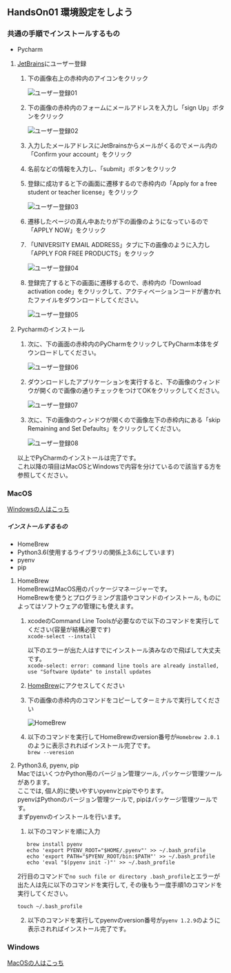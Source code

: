 ## HandsOn01 環境設定をしよう

### 共通の手順でインストールするもの
- Pycharm
  
1. [JetBrains](https://www.jetbrains.com)にユーザー登録  
    1. 下の画像右上の赤枠内のアイコンをクリック  
      
        ![ユーザー登録01](JetBrains-01.jpg)  
        
    2. 下の画像の赤枠内のフォームにメールアドレスを入力し「sign Up」ボタンをクリック  
        
        ![ユーザー登録02](jetBrains-02.jpg)
      
    3. 入力したメールアドレスにJetBrainsからメールがくるのでメール内の「Confirm your account」をクリック  
      
    4. 名前などの情報を入力し、「submit」ボタンをクリック  
      
    5. 登録に成功すると下の画面に遷移するので赤枠内の「Apply for a free student or teacher license」をクリック  
    
        ![ユーザー登録03](jetBrains-03.jpg)  
      
    6. 遷移したページの真ん中あたりが下の画像のようになっているので「APPLY NOW」をクリック  
      
    7. 「UNIVERSITY EMAIL ADDRESS」タブに下の画像のように入力し「APPLY FOR FREE PRODUCTS」をクリック  

        ![ユーザー登録04](jetBrains-04.jpg)  

    8. 登録完了すると下の画面に遷移するので、赤枠内の「Download activation code」をクリックして、アクティベーションコードが書かれたファイルをダウンロードしてください。
    
        ![ユーザー登録05](jetBrains-05.jpg)  
        
2. Pycharmのインストール
    1. 次に、下の画面の赤枠内のPyCharmをクリックしてPyCharm本体をダウンロードしてください。
        
        ![ユーザー登録06](jetBrains-06.jpg)  

    2. ダウンロードしたアプリケーションを実行すると、下の画像のウィンドウが開くので画像の通りチェックをつけてOKをクリックしてください。
        
        ![ユーザー登録07](jetBrains-07.jpg)
    
    3. 次に、下の画像のウィンドウが開くので画像左下の赤枠内にある「skip Remaining and Set Defaults」をクリックしてください。
        
        ![ユーザー登録08](jetBrains-08.jpg)
    
    以上でPyCharmのインストールは完了です。  
    これ以降の項目はMacOSとWindowsで内容を分けているので該当する方を参照してください。
### MacOS
[Windowsの人はこっち](#Windows)  
##### インストールするもの
- HomeBrew
- Python3.6(使用するライブラリの関係上3.6にしています)
- pyenv
- pip

1. HomeBrew  
HomeBrewはMacOS用のパッケージマネージャーです。  
HomeBrewを使うとプログラミング言語やコマンドのインストール, ものによってはソフトウェアの管理にも使えます。  
    1.  xcodeのCommand Line Toolsが必要なので以下のコマンドを実行してください(容量が結構必要です)  
    ```xcode-select --install```  
    
        以下のエラーが出た人はすでにインストール済みなので飛ばして大丈夫です。  
        ```xcode-select: error: command line tools are already installed, use "Software Update" to install updates```
    
    2.  [HomeBrew](https://brew.sh/index_ja)にアクセスしてください
    
    3.  下の画像の赤枠内のコマンドをコピーしてターミナルで実行してください  
    
        ![HomeBrew](HomeBrew.jpg)  
    
    4.  以下のコマンドを実行してHomeBrewのversion番号が```Homebrew 2.0.1```のように表示されればインストール完了です。  
        ```brew --veresion```   
 
2. Python3.6, pyenv, pip  
MacではいくつかPython用のバージョン管理ツール, パッケージ管理ツールがあります。  
ここでは, 個人的に使いやすいpyenvとpipでやります。  
pyenvはPythonのバージョン管理ツールで, pipはパッケージ管理ツールです。  
まずpyenvのインストールを行います。  

    1. 以下のコマンドを順に入力  
     ```
        brew install pyenv  
        echo 'export PYENV_ROOT="$HOME/.pyenv"' >> ~/.bash_profile  
        echo 'export PATH="$PYENV_ROOT/bin:$PATH"' >> ~/.bash_profile  
        echo 'eval "$(pyenv init -)"' >> ~/.bash_profile  
      ```  

      2行目のコマンドで```no such file or directory .bash_profile```とエラーが出た人は先に以下のコマンドを実行して, その後もう一度手順1のコマンドを実行してください。  

      ```touch ~/.bash_profile```  
    
    2. 以下のコマンドを実行してpyenvのversion番号が```pyenv 1.2.9```のように表示されればインストール完了です。

### Windows
[MacOSの人はこっち](#MacOS)

